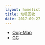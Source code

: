 ```yaml
---
layout: homelist
title: 垃圾回收
date: 2017-09-27
---
```


* [Oop-Map](/home/hotspot/gc/oop-map.html?%E8%99%9A%E6%8B%9F%E6%9C%BA%2C%E5%9E%83%E5%9C%BE%E5%9B%9E%E6%94%B6)
* [GC](/home/hotspot/gc/gc.html?%E8%99%9A%E6%8B%9F%E6%9C%BA%2C%E5%9E%83%E5%9C%BE%E5%9B%9E%E6%94%B6)
